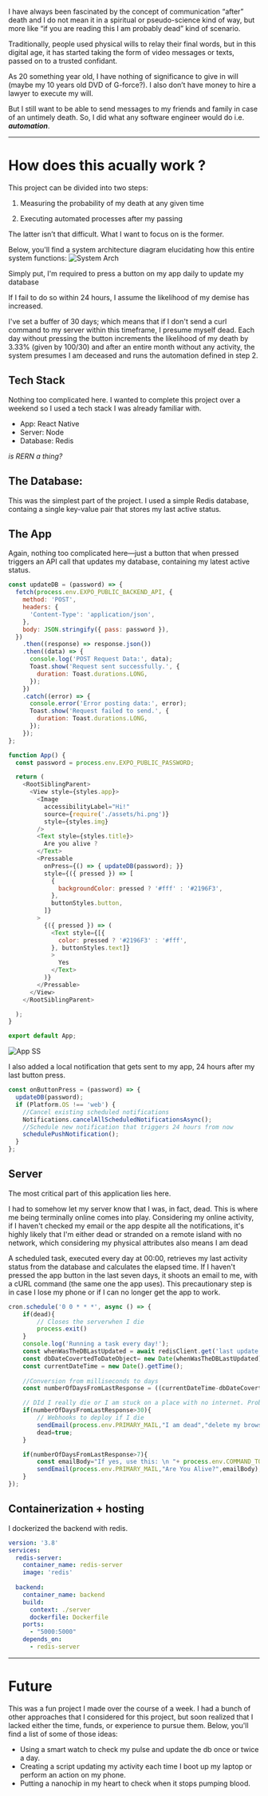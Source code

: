 I have always been fascinated by the concept of communication “after” death and I do not mean it in a spiritual or pseudo-science kind of way, but more like “if you are reading this I am probably dead” kind of scenario.

Traditionally, people used physical wills to relay their final words, but in this digital age, it has started taking the form of video messages or texts, passed on to a trusted confidant.

As 20 something year old, I have nothing of significance to give in will (maybe my 10 years old DVD of G-force?). I also don’t have money to hire a lawyer to execute my will.
<!-- excerpt -->
But I still want to be able to send messages to my friends and family in case of an untimely death. So, I did what any software engineer would do i.e. **_automation_**. 


___

# How does this acually work ?

This project can be divided into two steps:

1. Measuring the probability of my death at any given time

2. Executing automated processes after my passing

The latter isn’t that difficult. What I want to focus on is the former.

Below, you'll find a system architecture diagram elucidating how this entire system functions:
![System Arch](https://raw.githubusercontent.com/0x41head/btsht/main/src/posts/2024/1/images/sys-arch.png)

Simply put, I'm required to press a button on my app daily to update my database

If I fail to do so within 24 hours, I assume the likelihood of my demise has increased. 

I've set a buffer of 30 days; which means that if I don't send a curl command to my server within this timeframe, I presume myself dead. Each day without pressing the button increments the likelihood of my death by 3.33% (given by 100/30) and after an entire month without any activity, the system presumes I am deceased and runs the automation defined in step 2.

## Tech Stack

Nothing too complicated here. I wanted to complete this project over a weekend so I used a tech stack I was already familiar with.

- App: React Native
- Server: Node
- Database: Redis

_is RERN a thing?_

## The Database:

This was the simplest part of the project. I used a simple Redis database, containg a single key-value pair that stores my last active status.

## The App

Again, nothing too complicated here—just a button that when pressed triggers an API call that updates my database, containing my latest active status.

```js
const updateDB = (password) => {
  fetch(process.env.EXPO_PUBLIC_BACKEND_API, {
    method: 'POST',
    headers: {
      'Content-Type': 'application/json',
    },
    body: JSON.stringify({ pass: password }),
  })
    .then((response) => response.json())
    .then((data) => {
      console.log('POST Request Data:', data);
      Toast.show('Request sent successfully.', {
        duration: Toast.durations.LONG,
      });
    })
    .catch((error) => {
      console.error('Error posting data:', error);
      Toast.show('Request failed to send.', {
        duration: Toast.durations.LONG,
      });
    });
};

function App() {
  const password = process.env.EXPO_PUBLIC_PASSWORD;

  return (
    <RootSiblingParent>
      <View style={styles.app}>
        <Image
          accessibilityLabel="Hi!"
          source={require('./assets/hi.png')}
          style={styles.img}
        />
        <Text style={styles.title}>
          Are you alive ?
        </Text>
        <Pressable
          onPress={() => { updateDB(password); }}
          style={({ pressed }) => [
            {
              backgroundColor: pressed ? '#fff' : '#2196F3',
            },
            buttonStyles.button,
          ]}
        >
          {({ pressed }) => (
            <Text style={[{
              color: pressed ? '#2196F3' : '#fff',
            }, buttonStyles.text]}
            >
              Yes
            </Text>
          )}
        </Pressable>
      </View>
    </RootSiblingParent>

  );
}

export default App;

```

![App SS](https://raw.githubusercontent.com/0x41head/btsht/main/src/posts/2024/1/images/ss.jpg)

I also added a local notification that gets sent to my app, 24 hours after my last button press.

```js
const onButtonPress = (password) => {
  updateDB(password);
  if (Platform.OS !== 'web') {
    //Cancel existing scheduled notifications
    Notifications.cancelAllScheduledNotificationsAsync();
    //Schedule new notification that triggers 24 hours from now 
    schedulePushNotification();
  }
};
```

## Server

The most critical part of this application lies here.

I had to somehow let my server know that I was, in fact, dead. This is where me being terminally online comes into play. Considering my online activity, if I haven't checked my email or the app despite all the notifications, it's highly likely that I'm either dead or stranded on a remote island with no network, which considering my physical attributes also means I am dead

A scheduled task, executed every day at 00:00, retrieves my last activity status from the database and calculates the elapsed time. If I haven't pressed the app button in the last seven days, it shoots an email to me, with a cURL command (the same one the app uses). This precautionary step is in case I lose my phone or if I can no longer get the app to work.

```js
cron.schedule('0 0 * * *', async () => {
    if(dead){
        // Closes the serverwhen I die
        process.exit()
    }
    console.log('Running a task every day!');
    const whenWasTheDBLastUpdated = await redisClient.get('last update');
    const dbDateCovertedToDateObject= new Date(whenWasTheDBLastUpdated).getTime()
    const currentDateTime = new Date().getTime();
    
    //Conversion from milliseconds to days
    const numberOfDaysFromLastResponse = ((currentDateTime-dbDateCovertedToDateObject)/86400000).toFixed(0)

    // DId I really die or I am stuck on a place with no internet. Probably the former
    if(numberOfDaysFromLastResponse>30){
        // Webhooks to deploy if I die 
        sendEmail(process.env.PRIMARY_MAIL,"I am dead","delete my browser history");
        dead=true;
    }

    if(numberOfDaysFromLastResponse>7){
        const emailBody="If yes, use this: \n "+ process.env.COMMAND_TO_CURL
        sendEmail(process.env.PRIMARY_MAIL,"Are You Alive?",emailBody);
    }
});
```

## Containerization + hosting

I dockerized the backend with redis.

```yaml
version: '3.8'
services:
  redis-server: 
    container_name: redis-server
    image: 'redis'
  
  backend:
    container_name: backend
    build:
      context: ./server
      dockerfile: Dockerfile 
    ports:
      - "5000:5000"
    depends_on:
      - redis-server
```

___
# Future

This was a fun project I made over the course of a week. I had a bunch of other approaches that I considered for this project, but soon realized that I lacked either the time, funds, or experience to pursue them. Below, you'll find a list of some of those ideas:

- Using a smart watch to check my pulse and update the db once or twice a day.
- Creating a script updating my activity each time I boot up my laptop or perform an action on my phone.
- Putting a nanochip in my heart to check when it stops pumping blood.
